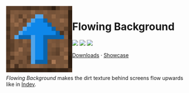 <img src="icon.png" align="left" width="180px"/>

# Flowing Background

[![](https://img.shields.io/github/license/Juuxel/FlowingBackground.svg)](LICENSE) [![](https://img.shields.io/github/release/Juuxel/FlowingBackground.svg)](https://github.com/Juuxel/Adorn/releases) ![](https://img.shields.io/badge/minecraft-1.15-blueviolet.svg)

[Downloads](https://github.com/Juuxel/FlowingBackground/releases) · [Showcase](https://streamable.com/kw60vs)

<p>&nbsp;</p>

*Flowing Background* makes the dirt texture behind
screens flow upwards like in [Indev](https://minecraft.gamepedia.com/File:EarlyIndevTitle.gif).
